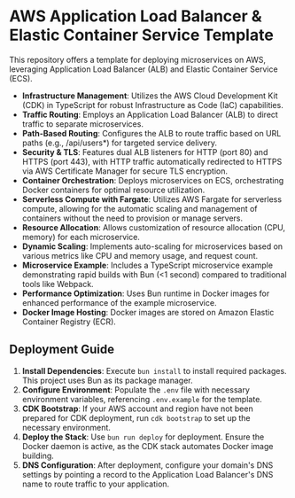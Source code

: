 # AWS Application Load Balancer & Elastic Container Service Template

This repository offers a template for deploying microservices on AWS, leveraging Application Load Balancer (ALB) and Elastic Container Service (ECS).

- **Infrastructure Management**: Utilizes the AWS Cloud Development Kit (CDK) in TypeScript for robust Infrastructure as Code (IaC) capabilities.
- **Traffic Routing**: Employs an Application Load Balancer (ALB) to direct traffic to separate microservices.
- **Path-Based Routing**: Configures the ALB to route traffic based on URL paths (e.g., /api/users\*) for targeted service delivery.
- **Security & TLS**: Features dual ALB listeners for HTTP (port 80) and HTTPS (port 443), with HTTP traffic automatically redirected to HTTPS via AWS Certificate Manager for secure TLS encryption.
- **Container Orchestration**: Deploys microservices on ECS, orchestrating Docker containers for optimal resource utilization.
- **Serverless Compute with Fargate**: Utilizes AWS Fargate for serverless compute, allowing for the automatic scaling and management of containers without the need to provision or manage servers.
- **Resource Allocation**: Allows customization of resource allocation (CPU, memory) for each microservice.
- **Dynamic Scaling**: Implements auto-scaling for microservices based on various metrics like CPU and memory usage, and request count.
- **Microservice Example**: Includes a TypeScript microservice example demonstrating rapid builds with Bun (<1 second) compared to traditional tools like Webpack.
- **Performance Optimization**: Uses Bun runtime in Docker images for enhanced performance of the example microservice.
- **Docker Image Hosting**: Docker images are stored on Amazon Elastic Container Registry (ECR).

## Deployment Guide

1. **Install Dependencies**: Execute `bun install` to install required packages. This project uses Bun as its package manager.
2. **Configure Environment**: Populate the `.env` file with necessary environment variables, referencing `.env.example` for the template.
3. **CDK Bootstrap**: If your AWS account and region have not been prepared for CDK deployment, run `cdk bootstrap` to set up the necessary environment.
4. **Deploy the Stack**: Use `bun run deploy` for deployment. Ensure the Docker daemon is active, as the CDK stack automates Docker image building.
5. **DNS Configuration**: After deployment, configure your domain's DNS settings by pointing a record to the Application Load Balancer's DNS name to route traffic to your application.
